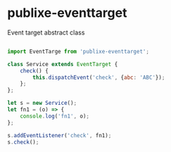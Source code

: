 # publixe-eventtarget
Event target abstract class

```js

import EventTarge from 'publixe-eventtarget';

class Service extends EventTarget {
	check() {
		this.dispatchEvent('check', {abc: 'ABC'});
	};
};

let s = new Service();
let fn1 = (o) => {
	console.log('fn1', o);
};

s.addEventListener('check', fn1);
s.check();

```

